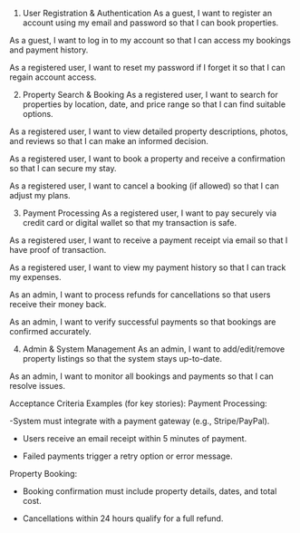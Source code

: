 1. User Registration & Authentication
As a guest, I want to register an account using my email and password so that I can book properties.

As a guest, I want to log in to my account so that I can access my bookings and payment history.

As a registered user, I want to reset my password if I forget it so that I can regain account access.

2. Property Search & Booking
As a registered user, I want to search for properties by location, date, and price range so that I can find suitable options.

As a registered user, I want to view detailed property descriptions, photos, and reviews so that I can make an informed decision.

As a registered user, I want to book a property and receive a confirmation so that I can secure my stay.

As a registered user, I want to cancel a booking (if allowed) so that I can adjust my plans.

3. Payment Processing
As a registered user, I want to pay securely via credit card or digital wallet so that my transaction is safe.

As a registered user, I want to receive a payment receipt via email so that I have proof of transaction.

As a registered user, I want to view my payment history so that I can track my expenses.

As an admin, I want to process refunds for cancellations so that users receive their money back.

As an admin, I want to verify successful payments so that bookings are confirmed accurately.

4. Admin & System Management
As an admin, I want to add/edit/remove property listings so that the system stays up-to-date.

As an admin, I want to monitor all bookings and payments so that I can resolve issues.

Acceptance Criteria Examples (for key stories):
Payment Processing:

-System must integrate with a payment gateway (e.g., Stripe/PayPal).

- Users receive an email receipt within 5 minutes of payment.

- Failed payments trigger a retry option or error message.

Property Booking:

- Booking confirmation must include property details, dates, and total cost.

- Cancellations within 24 hours qualify for a full refund.

